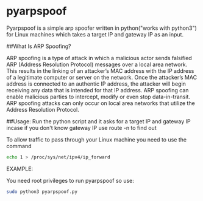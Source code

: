 # pyarpspoof

Pyarpspoof is a simple arp spoofer written in python("works with python3") for Linux machines which takes a target IP and gateway IP as an input.


##What Is ARP Spoofing?

ARP spoofing is a type of attack in which a malicious actor sends falsified ARP (Address Resolution Protocol) messages over a local area network. This results in the linking of an attacker’s MAC address with the IP address of a legitimate computer or server on the network. Once the attacker’s MAC address is connected to an authentic IP address, the attacker will begin receiving any data that is intended for that IP address. ARP spoofing can enable malicious parties to intercept, modify or even stop data-in-transit. ARP spoofing attacks can only occur on local area networks that utilize the Address Resolution Protocol.


##Usage:
Run the python script and it asks for a target IP and gateway IP
incase if you don't know gateway IP use route -n to find out

To allow traffic to pass through your Linux machine you need to use the command
```bash
echo 1 > /proc/sys/net/ipv4/ip_forward
```
EXAMPLE:

You need root privileges to run pyarpspoof so use:
```bash
sudo python3 pyarpspoof.py
```
